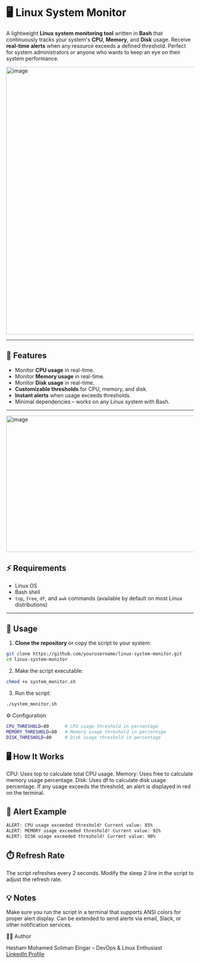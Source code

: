 # 🖥️ Linux System Monitor

A lightweight **Linux system monitoring tool** written in **Bash** that continuously tracks your system's **CPU**, **Memory**, and **Disk** usage. Receive **real-time alerts** when any resource exceeds a defined threshold. Perfect for system administrators or anyone who wants to keep an eye on their system performance.  

<img width="1400" height="720" alt="image" src="https://github.com/user-attachments/assets/14746ce3-fa61-46d5-8ac0-52e77932bd37" />

---

## 🚀 Features

- Monitor **CPU usage** in real-time.
- Monitor **Memory usage** in real-time.
- Monitor **Disk usage** in real-time.
- **Customizable thresholds** for CPU, memory, and disk.
- **Instant alerts** when usage exceeds thresholds.
- Minimal dependencies – works on any Linux system with Bash.

---

<img width="679" height="367" alt="image" src="https://github.com/user-attachments/assets/31c1381e-efb4-4a51-8ca6-fa763acd5ec9" />


## ⚡ Requirements

- Linux OS
- Bash shell
- `top`, `free`, `df`, and `awk` commands (available by default on most Linux distributions)

---

## 📝 Usage

1. **Clone the repository** or copy the script to your system:

```bash
git clone https://github.com/yourusername/linux-system-monitor.git
cd linux-system-monitor
```

2. Make the script executable:
```bash
chmod +x system_monitor.sh
```

3. Run the script:
```bash
./system_monitor.sh
```



⚙️ Configuration
```bash
CPU_THRESHOLD=80      # CPU usage threshold in percentage
MEMORY_THRESHOLD=80   # Memory usage threshold in percentage
DISK_THRESHOLD=80     # Disk usage threshold in percentage
```


## 🖥️ How It Works

CPU: Uses top to calculate total CPU usage.
Memory: Uses free to calculate memory usage percentage.
Disk: Uses df to calculate disk usage percentage.
If any usage exceeds the threshold, an alert is displayed in red on the terminal.

## 🔔 Alert Example
```bash
ALERT: CPU usage exceeded threshold! Current value: 85%
ALERT: MEMORY usage exceeded threshold! Current value: 92%
ALERT: DISK usage exceeded threshold! Current value: 90%
```


## ⏱️ Refresh Rate

The script refreshes every 2 seconds.
Modify the sleep 2 line in the script to adjust the refresh rate.


## 💡 Notes

Make sure you run the script in a terminal that supports ANSI colors for proper alert display.
Can be extended to send alerts via email, Slack, or other notification services.


👨‍💻 Author

Hesham Mohamed Soliman Elngar – DevOps & Linux Enthusiast \
[LinkedIn Profile](https://www.linkedin.com/in/hesham-elngar-277432249/)
